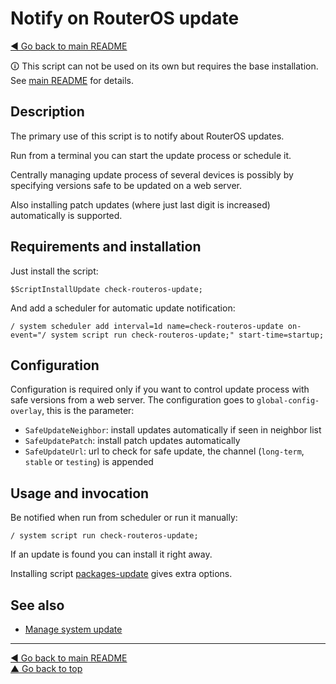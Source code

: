 Notify on RouterOS update
=========================

[◀ Go back to main README](../README.md)

🛈 This script can not be used on its own but requires the base installation.
See [main README](../README.md) for details.

Description
-----------

The primary use of this script is to notify about RouterOS updates.

Run from a terminal you can start the update process or schedule it.

Centrally managing update process of several devices is possibly by
specifying versions safe to be updated on a web server.

Also installing patch updates (where just last digit is increased)
automatically is supported.

Requirements and installation
-----------------------------

Just install the script:

    $ScriptInstallUpdate check-routeros-update;

And add a scheduler for automatic update notification:

    / system scheduler add interval=1d name=check-routeros-update on-event="/ system script run check-routeros-update;" start-time=startup;

Configuration
-------------

Configuration is required only if you want to control update process with
safe versions from a web server. The configuration goes to
`global-config-overlay`, this is the parameter:

* `SafeUpdateNeighbor`: install updates automatically if seen in neighbor list
* `SafeUpdatePatch`: install patch updates automatically
* `SafeUpdateUrl`: url to check for safe update, the channel (`long-term`,
`stable` or `testing`) is appended

Usage and invocation
--------------------

Be notified when run from scheduler or run it manually:

    / system script run check-routeros-update;

If an update is found you can install it right away.

Installing script [packages-update](packages-update.md) gives extra options.

See also
--------

* [Manage system update](packages-update.md)

---
[◀ Go back to main README](../README.md)  
[▲ Go back to top](#top)
